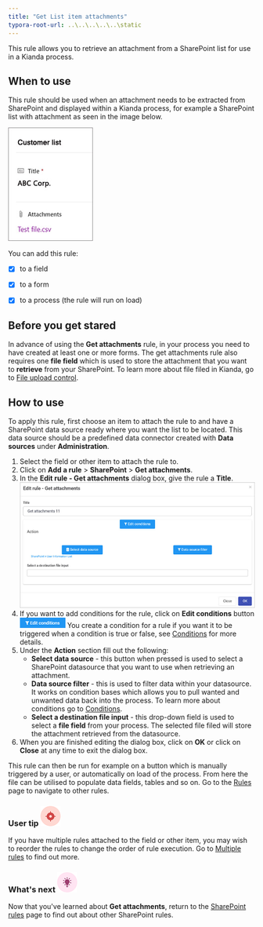 ```yaml
---
title: "Get List item attachments"
typora-root-url: ..\..\..\..\..\static
---
```


This rule allows you to retrieve an attachment from a SharePoint list for use in a Kianda process.

## When to use

This rule should be used when an attachment needs to be extracted from SharePoint and displayed within a Kianda process, for example a SharePoint list with attachment as seen in the image below.

![List attachment example](/images/list-attachment.jpg)



You can add this rule:

- [x] to a field

- [x] to a form 

- [x] to a process (the rule will run on load)

## Before you get stared

In advance of using the **Get attachments** rule, in your process you need to have created at least one or more forms. The get attachments rule also requires one **file field** which is used to store the attachment that you want to **retrieve** from your SharePoint. To learn more about file filed in Kianda, go to [File upload control](/docs/platform/controls/input/file-upload/).

## How to use

To apply this rule, first choose an item to attach the rule to and have a SharePoint data source ready where you want the list to be located. This data source should be a predefined data connector created with **Data sources** under **Administration**. 

1. Select the field or other item to attach the rule to.
2. Click on **Add a rule** > **SharePoint** > **Get attachments**.
3. In the **Edit rule - Get attachments** dialog box, give the rule a **Title**.
     ![Get attachments dialog box](/images/get-attachments-rule.jpg)
4. If you want to add conditions for the rule, click on **Edit conditions** button ![Edit conditions button](/images/editconditions.png) You create a condition for a rule if you want it to be triggered when a condition is true or false, see [Conditions](/docs/platform/rules/general/add-conditions/) for more details.
5. Under the **Action** section fill out the following:
   - **Select data source** - this button when pressed is used to select a SharePoint datasource that you want to use when retrieving an attachment. 
   - **Data source filter** - this is used to filter data within your datasource. It works on condition bases which allows you to pull wanted and unwanted data back into the process. To learn more about conditions go to [Conditions](/docs/platform/rules/general/add-conditions/).
   - **Select a destination file input** - this drop-down field is used to select a **file field** from your process. The selected file filed will store the attachment retrieved from the datasource. 
6. When you are finished editing the dialog box, click on **OK** or click on **Close** at any time to exit the dialog box.

This rule can then be run for example on a button which is manually triggered by a user, or automatically on load of the process. From here the file can be utilised to populate data fields, tables and so on. Go to the [Rules](/docs/platform/rules/) page to navigate to other rules. 




### User tip ![Target icon](/images/05.png) ###

If you have multiple rules attached to the field or other item, you may wish to reorder the rules to change the order of rule execution. Go to [Multiple rules](/docs/platform/rules/general/multiple-rules/)  to find out more. 




### What's next  ![Idea icon](/images/18.png) ###

Now that you've learned about **Get attachments**, return to the [SharePoint rules](/docs/platform/rules/SharePoint/) page to find out about other SharePoint rules. 
